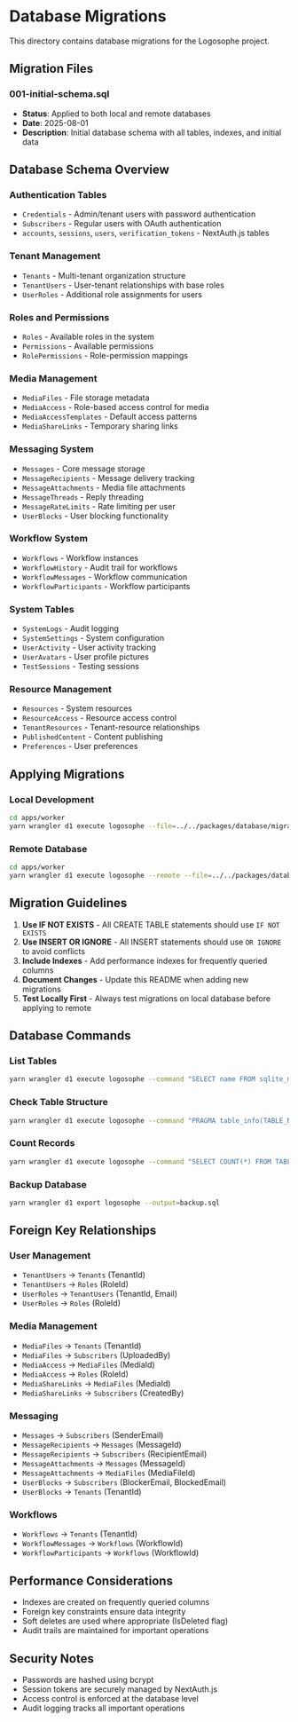 # Database Migrations

This directory contains database migrations for the Logosophe project.

## Migration Files

### 001-initial-schema.sql
- **Status**: Applied to both local and remote databases
- **Date**: 2025-08-01
- **Description**: Initial database schema with all tables, indexes, and initial data

## Database Schema Overview

### Authentication Tables
- `Credentials` - Admin/tenant users with password authentication
- `Subscribers` - Regular users with OAuth authentication
- `accounts`, `sessions`, `users`, `verification_tokens` - NextAuth.js tables

### Tenant Management
- `Tenants` - Multi-tenant organization structure
- `TenantUsers` - User-tenant relationships with base roles
- `UserRoles` - Additional role assignments for users

### Roles and Permissions
- `Roles` - Available roles in the system
- `Permissions` - Available permissions
- `RolePermissions` - Role-permission mappings

### Media Management
- `MediaFiles` - File storage metadata
- `MediaAccess` - Role-based access control for media
- `MediaAccessTemplates` - Default access patterns
- `MediaShareLinks` - Temporary sharing links

### Messaging System
- `Messages` - Core message storage
- `MessageRecipients` - Message delivery tracking
- `MessageAttachments` - Media file attachments
- `MessageThreads` - Reply threading
- `MessageRateLimits` - Rate limiting per user
- `UserBlocks` - User blocking functionality

### Workflow System
- `Workflows` - Workflow instances
- `WorkflowHistory` - Audit trail for workflows
- `WorkflowMessages` - Workflow communication
- `WorkflowParticipants` - Workflow participants

### System Tables
- `SystemLogs` - Audit logging
- `SystemSettings` - System configuration
- `UserActivity` - User activity tracking
- `UserAvatars` - User profile pictures
- `TestSessions` - Testing sessions

### Resource Management
- `Resources` - System resources
- `ResourceAccess` - Resource access control
- `TenantResources` - Tenant-resource relationships
- `PublishedContent` - Content publishing
- `Preferences` - User preferences

## Applying Migrations

### Local Development
```bash
cd apps/worker
yarn wrangler d1 execute logosophe --file=../../packages/database/migrations/001-initial-schema.sql
```

### Remote Database
```bash
cd apps/worker
yarn wrangler d1 execute logosophe --remote --file=../../packages/database/migrations/001-initial-schema.sql
```

## Migration Guidelines

1. **Use IF NOT EXISTS** - All CREATE TABLE statements should use `IF NOT EXISTS`
2. **Use INSERT OR IGNORE** - All INSERT statements should use `OR IGNORE` to avoid conflicts
3. **Include Indexes** - Add performance indexes for frequently queried columns
4. **Document Changes** - Update this README when adding new migrations
5. **Test Locally First** - Always test migrations on local database before applying to remote

## Database Commands

### List Tables
```bash
yarn wrangler d1 execute logosophe --command "SELECT name FROM sqlite_master WHERE type='table' ORDER BY name;"
```

### Check Table Structure
```bash
yarn wrangler d1 execute logosophe --command "PRAGMA table_info(TABLE_NAME);"
```

### Count Records
```bash
yarn wrangler d1 execute logosophe --command "SELECT COUNT(*) FROM TABLE_NAME;"
```

### Backup Database
```bash
yarn wrangler d1 export logosophe --output=backup.sql
```

## Foreign Key Relationships

### User Management
- `TenantUsers` → `Tenants` (TenantId)
- `TenantUsers` → `Roles` (RoleId)
- `UserRoles` → `TenantUsers` (TenantId, Email)
- `UserRoles` → `Roles` (RoleId)

### Media Management
- `MediaFiles` → `Tenants` (TenantId)
- `MediaFiles` → `Subscribers` (UploadedBy)
- `MediaAccess` → `MediaFiles` (MediaId)
- `MediaAccess` → `Roles` (RoleId)
- `MediaShareLinks` → `MediaFiles` (MediaId)
- `MediaShareLinks` → `Subscribers` (CreatedBy)

### Messaging
- `Messages` → `Subscribers` (SenderEmail)
- `MessageRecipients` → `Messages` (MessageId)
- `MessageRecipients` → `Subscribers` (RecipientEmail)
- `MessageAttachments` → `Messages` (MessageId)
- `MessageAttachments` → `MediaFiles` (MediaFileId)
- `UserBlocks` → `Subscribers` (BlockerEmail, BlockedEmail)
- `UserBlocks` → `Tenants` (TenantId)

### Workflows
- `Workflows` → `Tenants` (TenantId)
- `WorkflowMessages` → `Workflows` (WorkflowId)
- `WorkflowParticipants` → `Workflows` (WorkflowId)

## Performance Considerations

- Indexes are created on frequently queried columns
- Foreign key constraints ensure data integrity
- Soft deletes are used where appropriate (IsDeleted flag)
- Audit trails are maintained for important operations

## Security Notes

- Passwords are hashed using bcrypt
- Session tokens are securely managed by NextAuth.js
- Access control is enforced at the database level
- Audit logging tracks all important operations 
